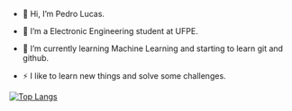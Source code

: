 - 👋 Hi, I’m Pedro Lucas.

- 👀 I’m a Electronic Engineering student at UFPE.

- 🌱 I’m currently learning Machine Learning and starting to learn git and github.

- ⚡ I like to learn new things and solve some challenges. 



[![Top Langs](https://github-readme-stats.vercel.app/api/top-langs/?username=pedro-sleao&layout=compact)](https://github.com/anuraghazra/github-readme-stats)


<!---
pedro-sleao/pedro-sleao is a ✨ special ✨ repository because its `README.md` (this file) appears on your GitHub profile.
You can click the Preview link to take a look at your changes.
--->
